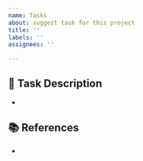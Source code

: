 ```yaml
---
name: Tasks
about: suggest task for this project
title: ''
labels: ''
assignees: ''

---
```


## 🎨 Task Description

-

## 📚 References

-